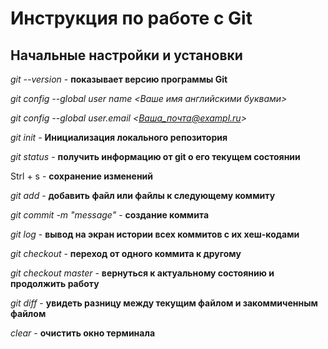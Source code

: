 # Инструкция по работе с Git


## Начальные настройки и установки

*git --version* - **показывает версию программы Git**

*git config --global user name <Ваше имя английскими буквами>*

*git config --global user.email <Ваша_почта@exampl.ru>*

*git init* - **Инициализация локального репозитория**

*git status* - **получить информацию от git о его текущем состоянии**

Strl + s - **сохранение изменений**

*git add* - **добавить файл или файлы к следующему коммиту**

*git commit -m "message"* - **создание коммита**

*git log* - **вывод на экран истории всех коммитов с их хеш-кодами**

*git checkout* - **переход от одного коммита к другому**

*git checkout master* - **вернуться к актуальному состоянию и продолжить работу**

*git diff* - **увидеть разницу между текущим файлом и закоммиченным файлом**

*clear* - **очистить окно терминала**
